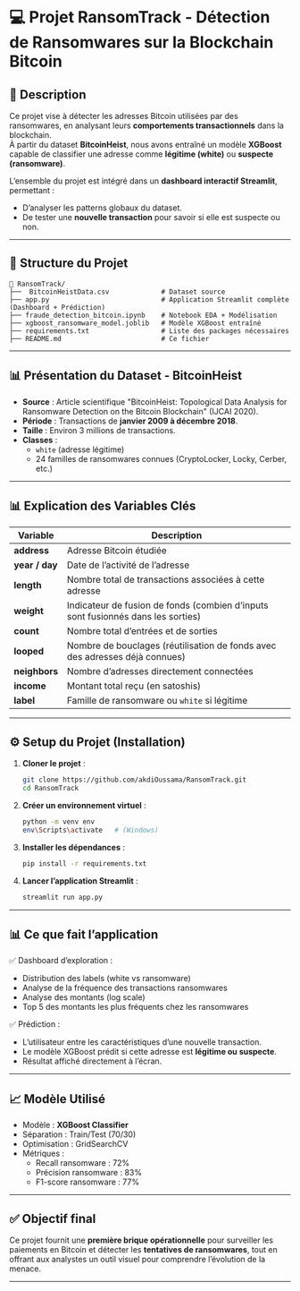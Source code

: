 # 💻 Projet RansomTrack - Détection de Ransomwares sur la Blockchain Bitcoin

## 📖 Description

Ce projet vise à détecter les adresses Bitcoin utilisées par des ransomwares, en analysant leurs **comportements transactionnels** dans la blockchain.  
À partir du dataset **BitcoinHeist**, nous avons entraîné un modèle **XGBoost** capable de classifier une adresse comme **légitime (white)** ou **suspecte (ransomware)**.

L’ensemble du projet est intégré dans un **dashboard interactif Streamlit**, permettant :
- D’analyser les patterns globaux du dataset.
- De tester une **nouvelle transaction** pour savoir si elle est suspecte ou non.

---

## 📂 Structure du Projet

```text
📂 RansomTrack/
├──  BitcoinHeistData.csv             # Dataset source
├── app.py                            # Application Streamlit complète (Dashboard + Prédiction)
├── fraude_detection_bitcoin.ipynb    # Notebook EDA + Modélisation
├── xgboost_ransomware_model.joblib   # Modèle XGBoost entraîné
├── requirements.txt                  # Liste des packages nécessaires
├── README.md                         # Ce fichier
```

---

## 📊 Présentation du Dataset - BitcoinHeist

- **Source** : Article scientifique "BitcoinHeist: Topological Data Analysis for Ransomware Detection on the Bitcoin Blockchain" (IJCAI 2020).
- **Période** : Transactions de **janvier 2009 à décembre 2018**.
- **Taille** : Environ 3 millions de transactions.
- **Classes** : 
    - `white` (adresse légitime)
    - 24 familles de ransomwares connues (CryptoLocker, Locky, Cerber, etc.)

---

## 📊 Explication des Variables Clés

| Variable | Description |
|--|--|
| **address** | Adresse Bitcoin étudiée |
| **year / day** | Date de l’activité de l’adresse |
| **length** | Nombre total de transactions associées à cette adresse |
| **weight** | Indicateur de fusion de fonds (combien d’inputs sont fusionnés dans les sorties) |
| **count** | Nombre total d’entrées et de sorties |
| **looped** | Nombre de bouclages (réutilisation de fonds avec des adresses déjà connues) |
| **neighbors** | Nombre d’adresses directement connectées |
| **income** | Montant total reçu (en satoshis) |
| **label** | Famille de ransomware ou `white` si légitime |

---

## ⚙️ Setup du Projet (Installation)

1. **Cloner le projet** :
    ```bash
    git clone https://github.com/akdiOussama/RansomTrack.git
    cd RansomTrack
    ```

2. **Créer un environnement virtuel** :
    ```bash
    python -m venv env
    env\Scripts\activate   # (Windows) 
    ```

3. **Installer les dépendances** :
    ```bash
    pip install -r requirements.txt
    ```

4. **Lancer l’application Streamlit** :
    ```bash
    streamlit run app.py
    ```

---

## 📊 Ce que fait l’application

✅ Dashboard d’exploration :
- Distribution des labels (white vs ransomware)
- Analyse de la fréquence des transactions ransomwares
- Analyse des montants (log scale)
- Top 5 des montants les plus fréquents chez les ransomwares

✅ Prédiction :
- L’utilisateur entre les caractéristiques d’une nouvelle transaction.
- Le modèle XGBoost prédit si cette adresse est **légitime ou suspecte**.
- Résultat affiché directement à l’écran.

---

## 📈 Modèle Utilisé

- Modèle : **XGBoost Classifier**
- Séparation : Train/Test (70/30)
- Optimisation : GridSearchCV
- Métriques : 
    - Recall ransomware : 72%
    - Précision ransomware : 83%
    - F1-score ransomware : 77%

---

## ✅ Objectif final

Ce projet fournit une **première brique opérationnelle** pour surveiller les paiements en Bitcoin et détecter les **tentatives de ransomwares**, tout en offrant aux analystes un outil visuel pour comprendre l’évolution de la menace.

---
